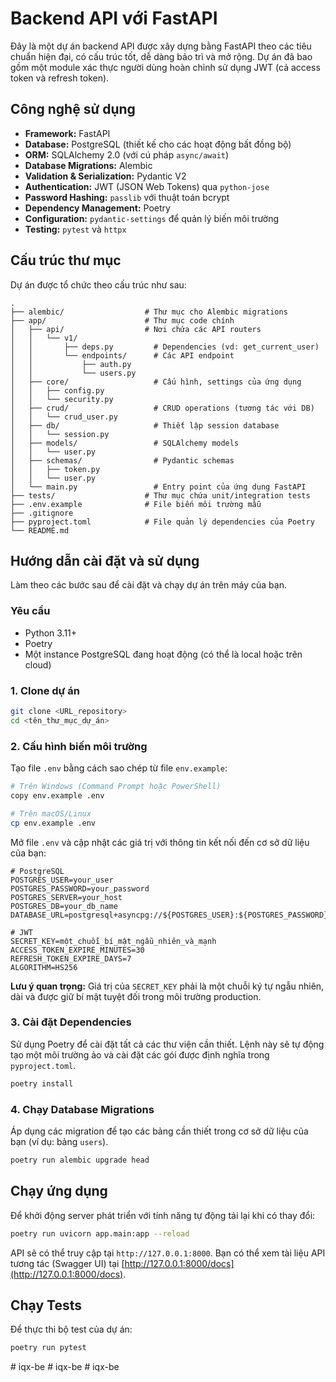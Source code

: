 # Backend API với FastAPI

Đây là một dự án backend API được xây dựng bằng FastAPI theo các tiêu chuẩn hiện đại, có cấu trúc tốt, dễ dàng bảo trì và mở rộng. Dự án đã bao gồm một module xác thực người dùng hoàn chỉnh sử dụng JWT (cả access token và refresh token).

## Công nghệ sử dụng

*   **Framework:** FastAPI
*   **Database:** PostgreSQL (thiết kế cho các hoạt động bất đồng bộ)
*   **ORM:** SQLAlchemy 2.0 (với cú pháp `async/await`)
*   **Database Migrations:** Alembic
*   **Validation & Serialization:** Pydantic V2
*   **Authentication:** JWT (JSON Web Tokens) qua `python-jose`
*   **Password Hashing:** `passlib` với thuật toán bcrypt
*   **Dependency Management:** Poetry
*   **Configuration:** `pydantic-settings` để quản lý biến môi trường
*   **Testing:** `pytest` và `httpx`

## Cấu trúc thư mục

Dự án được tổ chức theo cấu trúc như sau:

```
.
├── alembic/                  # Thư mục cho Alembic migrations
├── app/                      # Thư mục code chính
│   ├── api/                  # Nơi chứa các API routers
│   │   └── v1/
│   │       ├── deps.py         # Dependencies (vd: get_current_user)
│   │       └── endpoints/      # Các API endpoint
│   │           ├── auth.py
│   │           └── users.py
│   ├── core/                   # Cấu hình, settings của ứng dụng
│   │   ├── config.py
│   │   └── security.py
│   ├── crud/                   # CRUD operations (tương tác với DB)
│   │   └── crud_user.py
│   ├── db/                     # Thiết lập session database
│   │   └── session.py
│   ├── models/                 # SQLAlchemy models
│   │   └── user.py
│   ├── schemas/                # Pydantic schemas
│   │   ├── token.py
│   │   └── user.py
│   └── main.py                 # Entry point của ứng dụng FastAPI
├── tests/                    # Thư mục chứa unit/integration tests
├── .env.example              # File biến môi trường mẫu
├── .gitignore
├── pyproject.toml            # File quản lý dependencies của Poetry
└── README.md
```

## Hướng dẫn cài đặt và sử dụng

Làm theo các bước sau để cài đặt và chạy dự án trên máy của bạn.

### Yêu cầu
*   Python 3.11+
*   Poetry
*   Một instance PostgreSQL đang hoạt động (có thể là local hoặc trên cloud)

### 1. Clone dự án

```bash
git clone <URL_repository>
cd <tên_thư_mục_dự_án>
```

### 2. Cấu hình biến môi trường

Tạo file `.env` bằng cách sao chép từ file `env.example`:

```bash
# Trên Windows (Command Prompt hoặc PowerShell)
copy env.example .env

# Trên macOS/Linux
cp env.example .env
```

Mở file `.env` và cập nhật các giá trị với thông tin kết nối đến cơ sở dữ liệu của bạn:

```dotenv
# PostgreSQL
POSTGRES_USER=your_user
POSTGRES_PASSWORD=your_password
POSTGRES_SERVER=your_host
POSTGRES_DB=your_db_name
DATABASE_URL=postgresql+asyncpg://${POSTGRES_USER}:${POSTGRES_PASSWORD}@${POSTGRES_SERVER}/${POSTGRES_DB}

# JWT
SECRET_KEY=một_chuỗi_bí_mật_ngẫu_nhiên_và_mạnh
ACCESS_TOKEN_EXPIRE_MINUTES=30
REFRESH_TOKEN_EXPIRE_DAYS=7
ALGORITHM=HS256
```
**Lưu ý quan trọng:** Giá trị của `SECRET_KEY` phải là một chuỗi ký tự ngẫu nhiên, dài và được giữ bí mật tuyệt đối trong môi trường production.

### 3. Cài đặt Dependencies

Sử dụng Poetry để cài đặt tất cả các thư viện cần thiết. Lệnh này sẽ tự động tạo một môi trường ảo và cài đặt các gói được định nghĩa trong `pyproject.toml`.

```bash
poetry install
```

### 4. Chạy Database Migrations

Áp dụng các migration để tạo các bảng cần thiết trong cơ sở dữ liệu của bạn (ví dụ: bảng `users`).

```bash
poetry run alembic upgrade head
```

## Chạy ứng dụng

Để khởi động server phát triển với tính năng tự động tải lại khi có thay đổi:

```bash
poetry run uvicorn app.main:app --reload
```

API sẽ có thể truy cập tại `http://127.0.0.1:8000`. Bạn có thể xem tài liệu API tương tác (Swagger UI) tại [http://127.0.0.1:8000/docs](http://127.0.0.1:8000/docs).

## Chạy Tests

Để thực thi bộ test của dự án:

```bash
poetry run pytest
```

#   i q x - b e  
 #   i q x - b e  
 #   i q x - b e  
 